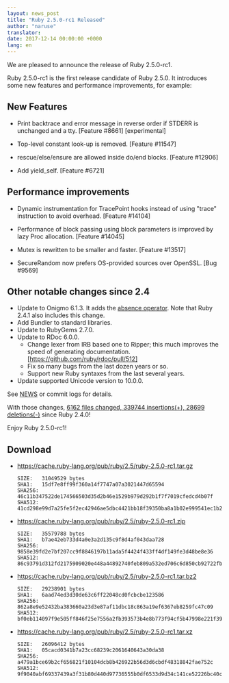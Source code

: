 ```yaml
---
layout: news_post
title: "Ruby 2.5.0-rc1 Released"
author: "naruse"
translator:
date: 2017-12-14 00:00:00 +0000
lang: en
---
```


We are pleased to announce the release of Ruby 2.5.0-rc1.

Ruby 2.5.0-rc1 is the first release candidate of Ruby 2.5.0.
It introduces some new features and performance improvements, for example:

## New Features

* Print backtrace and error message in reverse order if STDERR is unchanged and a tty.
  [Feature #8661] [experimental]

* Top-level constant look-up is removed.  [Feature #11547]

* rescue/else/ensure are allowed inside do/end blocks.  [Feature #12906]

* Add yield\_self.  [Feature #6721]

## Performance improvements

* Dynamic instrumentation for TracePoint hooks instead of using "trace"
  instruction to avoid overhead. [Feature #14104]

* Performance of block passing using block parameters is improved by
  lazy Proc allocation. [Feature #14045]

* Mutex is rewritten to be smaller and faster. [Feature #13517]

* SecureRandom now prefers OS-provided sources over OpenSSL. [Bug #9569]

## Other notable changes since 2.4

* Update to Onigmo 6.1.3.
  It adds the [absence operator](https://github.com/k-takata/Onigmo/issues/87).
  Note that Ruby 2.4.1 also includes this change.
* Add Bundler to standard libraries.
* Update to RubyGems 2.7.0.
* Update to RDoc 6.0.0.
  * Change lexer from IRB based one to Ripper;
    this much improves the speed of generating documentation.
    [https://github.com/ruby/rdoc/pull/512]
  * Fix so many bugs from the last dozen years or so.
  * Support new Ruby syntaxes from the last several years.
* Update supported Unicode version to 10.0.0.

See [NEWS](https://github.com/ruby/ruby/blob/v2_5_0_rc1/NEWS)
or commit logs for details.

With those changes,
[6162 files changed, 339744 insertions(+), 28699 deletions(-)](https://github.com/ruby/ruby/compare/v2_4_0...v2_5_0_rc1)
since Ruby 2.4.0!

Enjoy Ruby 2.5.0-rc1!

## Download

* <https://cache.ruby-lang.org/pub/ruby/2.5/ruby-2.5.0-rc1.tar.gz>

      SIZE:   31049529 bytes
      SHA1:   15df7e8ff99f360a14f7747a07a3021447d65594
      SHA256: 46c11b347522de174566503d35d2b46e1529b979d292b1f7f7019cfedcd4b07f
      SHA512: 41cd298e99d7a25fe5f2ec42946ae5dbc4421bb18f39350ba8a1b02e999541ec1b21b5f6ce0489b3a159f47e37d409178ba7c21c00e177b0fdb410ca6e9d6142

* <https://cache.ruby-lang.org/pub/ruby/2.5/ruby-2.5.0-rc1.zip>

      SIZE:   35579788 bytes
      SHA1:   b7ae42eb733d4a0e3a2d135c9f8d4af043daa728
      SHA256: 9858e39fd2e7bf207cc9f8846197b11ada5f4424f433ff4df149fe3d48be8e36
      SHA512: 86c93791d312fd2175909020e448a44892740feb809a532ed706c6d850cb92722fb7ca02ecbdf7a1fbeb5b4f42f1338ce9a15b7c0a41055937bd1fdfb4be6f11

* <https://cache.ruby-lang.org/pub/ruby/2.5/ruby-2.5.0-rc1.tar.bz2>

      SIZE:   29238901 bytes
      SHA1:   6aad74ed3d30de63c6ff22048cd0fcbcbe123586
      SHA256: 862a8e9e52432ba383660a23d3e87af11dbc18c863a19ef6367eb8259fc47c09
      SHA512: bf0eb114097f9e505ff846f25e7556a2fb393573b4e8b773f94cf5b47998e221f3962a291db15a3cdbdf4ced5a523812937f80d95f4ee3f7b13c4e37f178d7a7

* <https://cache.ruby-lang.org/pub/ruby/2.5/ruby-2.5.0-rc1.tar.xz>

      SIZE:   26096412 bytes
      SHA1:   05cacd0341b7a23cc68239c2061640643a30da38
      SHA256: a479a1bce69b2cf656821f10104dcb8b426922b56d3d6cbdf48318842fae752c
      SHA512: 9f9040abf69337439a3f31b80d440d97736555b0df6533d9d34c141ce52226bc40c3f4f7e596e74b080c879e933649c17a073c893be1a304d9a883bab02e9494
